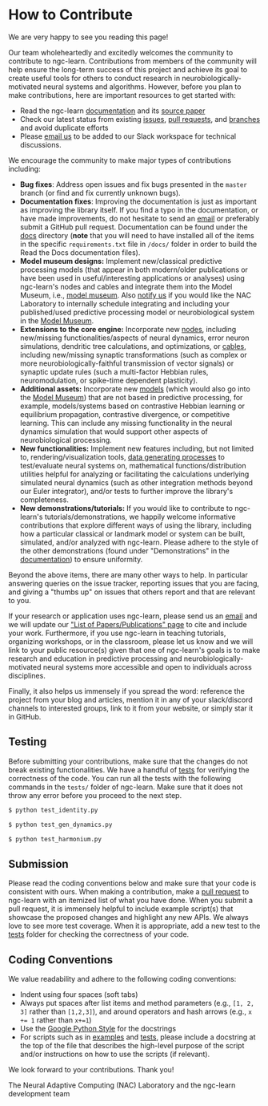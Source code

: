 How to Contribute
=================

We are very happy to see you reading this page!

Our team wholeheartedly and excitedly welcomes the community to contribute to ngc-learn. Contributions from members of the community will help ensure the long-term success of this project and achieve its goal to create useful tools for others to
conduct research in neurobiologically-motivated neural systems and algorithms. However, before you plan to make contributions, here are important resources to get started with:

- Read the ngc-learn [documentation](https://ngc-learn.readthedocs.io/en/latest/#) and its [source paper](https://www.nature.com/articles/s41467-022-29632-7#:~:text=Neural%20generative%20models%20can%20be,predictive%20processing%20in%20the%20brain.)
- Check our latest status from existing [issues](https://github.com/ago109/ngc-learn/issues), [pull requests](https://github.com/ago109/ngc-learn/pulls), and [branches](https://github.com/ago109/ngc-learn/branches) and avoid duplicate efforts
- Please [email us](mailto:ago@cs.rit.edu) to be added to our Slack workspace for technical discussions.
<!--Join our [NGC-LEARN Slack](https://ngc-learn.slack.com) workspace for technical discussions.--> 

We encourage the community to make major types of contributions including:

- **Bug fixes**: Address open issues and fix bugs presented in the `master` branch (or find and fix currently unknown bugs).
- **Documentation fixes**: Improving the documentation is just as important as improving the library itself. If you find a typo in the documentation, or have made improvements, do not hesitate to send an [email](mailto:ago@cs.rit.edu) or preferably submit a GitHub pull request. Documentation can be found under the [docs](https://github.com/ago109/ngc-learn/tree/master/docs) directory (**note** that you will need to have installed all of the items in the specific `requirements.txt` file in `/docs/` folder in order to build the Read the Docs documentation files).
- **Model museum designs:** Implement new/classical predictive processing models (that appear in both modern/older publications or have been used in useful/interesting applications or analyses) using ngc-learn's nodes and cables and integrate them into the Model Museum, i.e., [model museum](https://github.com/ago109/ngc-learn/tree/master/ngclearn/museum). Also [notify us](mailto:ago@cs.rit.edu) if you would like the NAC Laboratory to internally schedule integrating and including your published/used predictive processing model or neurobiological system in the [Model Museum](https://ngc-learn.readthedocs.io/en/latest/museum/model_museum.html).
- **Extensions to the core engine:** Incorporate new [nodes](https://github.com/ago109/ngc-learn/tree/master/ngclearn/engine/nodes), including new/missing functionalities/aspects of neural dynamics, error neuron simulations, dendritic tree calculations, and optimizations, or [cables](https://github.com/ago109/ngc-learn/tree/master/ngclearn/engine/cables), including new/missing synaptic transformations (such as complex or more neurobiologically-faithful transmission of vector signals) or synaptic update rules (such a multi-factor Hebbian rules, neuromodulation, or spike-time dependent plasticity).
- **Additional assets:** Incorporate new [models](https://github.com/ago109/ngc-learn/tree/master/ngclearn/museum) (which would also go into the [Model Museum](https://ngc-learn.readthedocs.io/en/latest/museum/model_museum.html)) that are not based in predictive processing, for example, models/systems based on contrastive Hebbian learning or equilibrium propagation, contrastive divergence, or competitive learning. This can include any missing functionality in the neural dynamics simulation that would support other aspects of neurobiological processing.
- **New functionalities:** Implement new features including, but not limited to, rendering/visualization tools, [data generating processes](https://github.com/ago109/ngc-learn/tree/master/ngclearn/generator) to test/evaluate neural systems on, mathematical functions/distribution utilities helpful for analyzing or facilitating the calculations underlying simulated neural dynamics (such as other integration methods beyond our Euler integrator), and/or tests to further improve the library's completeness.
- **New demonstrations/tutorials:** If you would like to contribute to ngc-learn's tutorials/demonstrations, we happily welcome informative contributions that explore different ways of using the library, including how a particular classical or landmark model or system can be built, simulated, and/or analyzed with ngc-learn. Please adhere to the style of the other demonstrations (found under "Demonstrations" in the [documentation](https://ngc-learn.readthedocs.io/en/latest/#)) to ensure uniformity.

Beyond the above items, there are many other ways to help. In particular answering queries on the issue tracker, <!--and reviewing other developers' pull requests are very valuable contributions that decrease the burden on the project maintainers.-->
reporting issues that you are facing, and giving a "thumbs up" on issues that others report and that are relevant to you.

If your research or application uses ngc-learn, please send us an [email](mailto:ago@cs.rit.edu) and we will update our ["List of Papers/Publications" page](https://ngc-learn.readthedocs.io/en/latest/ngclearn_papers.html) to cite and include your work.
Furthermore, if you use ngc-learn in teaching tutorials, organizing workshops, or in the classroom, please let us know and we will link to your public resource(s) given that one of ngc-learn's goals is to make research and education in predictive processing and neurobiologically-motivated neural systems more accessible and open to individuals across disciplines.

Finally, it also helps us immensely if you spread the word: reference the project from your blog and articles, mention it in any of your slack/discord channels to interested groups, link to it from your website, or simply star it in GitHub.

Testing
-------
Before submitting your contributions, make sure that the changes do not break existing functionalities.
We have a handful of [tests](https://github.com/ago109/ngc-learn/tree/master/tests) for verifying the correctness of the code.
You can run all the tests with the following commands in the `tests/` folder of ngc-learn. Make sure that it does not throw any error before you proceed to the next step.
```sh
$ python test_identity.py
```

```sh
$ python test_gen_dynamics.py
```

```sh
$ python test_harmonium.py
```

Submission
----------
Please read the coding conventions below and make sure that your code is consistent with ours. When making a contribution, make a [pull request](https://docs.github.com/en/free-pro-team@latest/github/collaborating-with-issues-and-pull-requests/proposing-changes-to-your-work-with-pull-requests)
to ngc-learn with an itemized list of what you have done. When you submit a pull request, it is immensely helpful to include example script(s) that showcase the proposed changes and highlight any new APIs.
We always love to see more test coverage. When it is appropriate, add a new test to the [tests](https://github.com/ago109/ngc-learn/tree/master/tests) folder for checking the correctness of your code.

Coding Conventions
------------------
We value readability and adhere to the following coding conventions:
- Indent using four spaces (soft tabs)
- Always put spaces after list items and method parameters (e.g., `[1, 2, 3]` rather than `[1,2,3]`), and around operators and hash arrows (e.g., `x += 1` rather than `x+=1`)
- Use the [Google Python Style](https://google.github.io/styleguide/pyguide.html#38-comments-and-docstrings) for the docstrings
- For scripts such as in [examples](https://github.com/ago109/ngc-learn/tree/master/examples) and [tests](https://github.com/ago109/ngc-learn/tree/master/tests), please include a docstring at the top of the file that describes the high-level purpose of the script and/or instructions on how to use the scripts (if relevant).

We look forward to your contributions. Thank you!

The Neural Adaptive Computing (NAC) Laboratory and the ngc-learn development team
